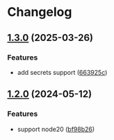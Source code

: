 # Changelog

## [1.3.0](https://github.com/antifree/json-to-variables/compare/v1.2.0...v1.3.0) (2025-03-26)


### Features

* add secrets support ([663925c](https://github.com/antifree/json-to-variables/commit/663925c5ec7793d27c24b61949347e3979a2f3b3))

## [1.2.0](https://github.com/antifree/json-to-variables/compare/v1.1.2...v1.2.0) (2024-05-12)


### Features

* support node20 ([bf98b26](https://github.com/antifree/json-to-variables/commit/bf98b26d674005363839b0a35bee874a104ce72d))
